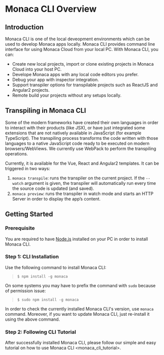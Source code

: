 Monaca CLI Overview
===================

Introduction
------------

Monaca CLI is one of the local deveopment environments which can be used
to develop Monaca apps locally. Monaca CLI provides command line
interface for using Monaca Cloud from your local PC. With Monaca CLI,
you can:

-   Create new local projects, import or clone existing projects in
    Monaca Cloud into your host PC.
-   Develope Monaca apps with any local code editors you prefer.
-   Debug your app with inspector integration.
-   Support transpiler options for transpilable projects such as ReactJS
    and Angular2 projects.
-   Remote build your projects without any setups locally.

Transpiling in Monaca CLI
-------------------------

Some of the modern frameworks have created their own languages in order
to interact with their products (like JSX), or have just integrated some
extensions that are not natively available in JavaScript (for example
TypeScript). The transpiling process transforms the code written with
those languages to a native JavaScript code ready to be executed on
modern browsers/WebViews. We currently use WebPack to perform the
transpiling operations.

Currently, it is available for the Vue, React and Angular2 templates. It
can be triggered in two ways:

1.  `monaca transpile`: runs the transpiler on the current project. If
    the `--watch` argument is given, the transpiler will automatically
    run every time the source code is updated (and saved).
2.  `monaca preview`: runs the transpiler in watch mode and starts an
    HTTP Server in order to display the app’s content.

Getting Started
---------------

### Prerequisite

You are required to have [Node.js](https://nodejs.org/) installed on
your PC in order to install Monaca CLI.

### Step 1: CLI Installation

Use the following command to install Monaca CLI:

> ``` {.sourceCode .bash}
> $ npm install -g monaca
> ```

On some systems you may have to prefix the command with `sudo` because
of permission issue:

> ``` {.sourceCode .bash}
> $ sudo npm install -g monaca
> ```

<div class="admonition note">

In order to check the currently installed Monaca CLI's version, use
`monaca` command. Moreover, if you want to update Monaca CLI, just
re-install it using the above command.

</div>

### Step 2: Following CLI Tutorial

After successfully installed Monaca CLI, please follow
our simple and easy tutorial on how to use Monaca CLI &lt;monaca\_cli\_tutorial&gt;.
